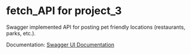 # fetch_API for project_3


Swagger implemented API for posting pet friendly locations (restaurants, parks, etc.).

Documentation: <a href="https://cryptic-springs-20095.herokuapp.com/api-docs/">Swagger UI Documentation</a>
